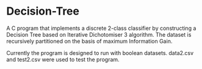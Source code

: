 # Decision-Tree
A C program that implements a discrete 2-class classifier by constructing a Decision Tree based on Iterative Dichotomiser 3 algorithm.
The dataset is recursively partitioned on the basis of maximum Information Gain.

Currently the program is designed to run with boolean datasets.
data2.csv and test2.csv were used to test the program.
